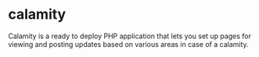 # calamity
Calamity is a ready to deploy PHP application that lets you set up pages for viewing and posting updates based on various areas in case of a calamity.
